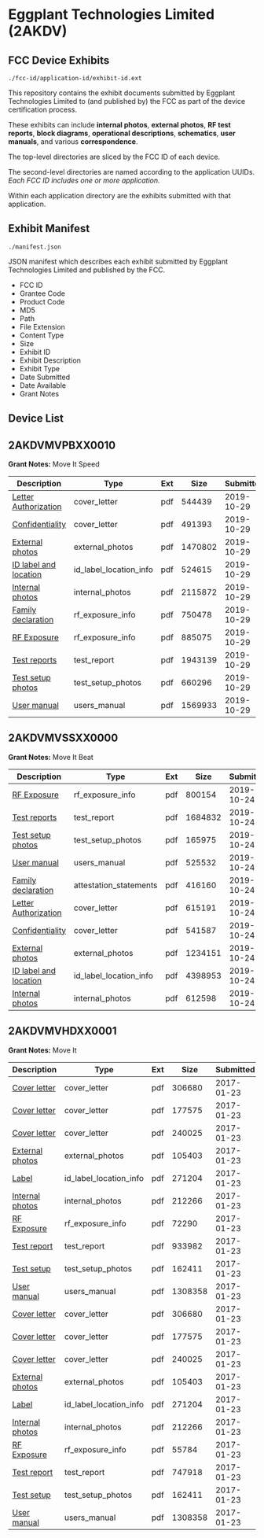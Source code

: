 # Eggplant Technologies Limited (2AKDV)
## FCC Device Exhibits

```
./fcc-id/application-id/exhibit-id.ext
```

This repository contains the exhibit documents submitted by Eggplant Technologies Limited to (and published by) the FCC as part of the device certification process.

These exhibits can include **internal photos**, **external photos**, **RF test reports**, **block diagrams**, **operational descriptions**, **schematics**, **user manuals**, and various **correspondence**.

The top-level directories are sliced by the FCC ID of each device.

The second-level directories are named according to the application UUIDs. *Each FCC ID includes one or more application.*

Within each application directory are the exhibits submitted with that application. 

## Exhibit Manifest

```
./manifest.json
```

JSON manifest which describes each exhibit submitted by Eggplant Technologies Limited and published by the FCC.

- FCC ID
- Grantee Code
- Product Code
- MD5
- Path
- File Extension
- Content Type
- Size
- Exhibit ID
- Exhibit Description
- Exhibit Type
- Date Submitted
- Date Available
- Grant Notes

## Device List
## 2AKDVMVPBXX0010
**Grant Notes:** Move It Speed

| Description | Type | Ext | Size | Submitted | Available |
| ----------- | ---- | --- | ---- | --------- | --------- |
| [Letter Authorization](2AKDVMVPBXX0010/b8be8aabf184101a096b13f1708cb8e3/4493795.pdf) | cover_letter | pdf | 544439 | 2019-10-29 | 2019-10-29 |
| [Confidentiality](2AKDVMVPBXX0010/b8be8aabf184101a096b13f1708cb8e3/4493796.pdf) | cover_letter | pdf | 491393 | 2019-10-29 | 2019-10-29 |
| [External photos](2AKDVMVPBXX0010/b8be8aabf184101a096b13f1708cb8e3/4493797.pdf) | external_photos | pdf | 1470802 | 2019-10-29 | 2019-10-29 |
| [ID label and location](2AKDVMVPBXX0010/b8be8aabf184101a096b13f1708cb8e3/4493799.pdf) | id_label_location_info | pdf | 524615 | 2019-10-29 | 2019-10-29 |
| [Internal photos](2AKDVMVPBXX0010/b8be8aabf184101a096b13f1708cb8e3/4493798.pdf) | internal_photos | pdf | 2115872 | 2019-10-29 | 2019-10-29 |
| [Family declaration](2AKDVMVPBXX0010/b8be8aabf184101a096b13f1708cb8e3/4493806.pdf) | rf_exposure_info | pdf | 750478 | 2019-10-29 | 2019-10-29 |
| [RF Exposure](2AKDVMVPBXX0010/b8be8aabf184101a096b13f1708cb8e3/4493807.pdf) | rf_exposure_info | pdf | 885075 | 2019-10-29 | 2019-10-29 |
| [Test reports](2AKDVMVPBXX0010/b8be8aabf184101a096b13f1708cb8e3/4493803.pdf) | test_report | pdf | 1943139 | 2019-10-29 | 2019-10-29 |
| [Test setup photos](2AKDVMVPBXX0010/b8be8aabf184101a096b13f1708cb8e3/4493804.pdf) | test_setup_photos | pdf | 660296 | 2019-10-29 | 2019-10-29 |
| [User manual](2AKDVMVPBXX0010/b8be8aabf184101a096b13f1708cb8e3/4493805.pdf) | users_manual | pdf | 1569933 | 2019-10-29 | 2019-10-29 |
## 2AKDVMVSSXX0000
**Grant Notes:** Move It Beat

| Description | Type | Ext | Size | Submitted | Available |
| ----------- | ---- | --- | ---- | --------- | --------- |
| [RF Exposure](2AKDVMVSSXX0000/5082db0ad5ac781bd3cf32b5a87690f4/4489450.pdf) | rf_exposure_info | pdf | 800154 | 2019-10-24 | 2019-10-24 |
| [Test reports](2AKDVMVSSXX0000/5082db0ad5ac781bd3cf32b5a87690f4/4489446.pdf) | test_report | pdf | 1684832 | 2019-10-24 | 2019-10-24 |
| [Test setup photos](2AKDVMVSSXX0000/5082db0ad5ac781bd3cf32b5a87690f4/4489447.pdf) | test_setup_photos | pdf | 165975 | 2019-10-24 | 2019-10-24 |
| [User manual](2AKDVMVSSXX0000/5082db0ad5ac781bd3cf32b5a87690f4/4489448.pdf) | users_manual | pdf | 525532 | 2019-10-24 | 2019-10-24 |
| [Family declaration](2AKDVMVSSXX0000/5082db0ad5ac781bd3cf32b5a87690f4/4489449.pdf) | attestation_statements | pdf | 416160 | 2019-10-24 | 2019-10-24 |
| [Letter Authorization](2AKDVMVSSXX0000/5082db0ad5ac781bd3cf32b5a87690f4/4489438.pdf) | cover_letter | pdf | 615191 | 2019-10-24 | 2019-10-24 |
| [Confidentiality](2AKDVMVSSXX0000/5082db0ad5ac781bd3cf32b5a87690f4/4489439.pdf) | cover_letter | pdf | 541587 | 2019-10-24 | 2019-10-24 |
| [External photos](2AKDVMVSSXX0000/5082db0ad5ac781bd3cf32b5a87690f4/4489440.pdf) | external_photos | pdf | 1234151 | 2019-10-24 | 2019-10-24 |
| [ID label and location](2AKDVMVSSXX0000/5082db0ad5ac781bd3cf32b5a87690f4/4489442.pdf) | id_label_location_info | pdf | 4398953 | 2019-10-24 | 2019-10-24 |
| [Internal photos](2AKDVMVSSXX0000/5082db0ad5ac781bd3cf32b5a87690f4/4489441.pdf) | internal_photos | pdf | 612598 | 2019-10-24 | 2019-10-24 |
## 2AKDVMVHDXX0001
**Grant Notes:** Move It

| Description | Type | Ext | Size | Submitted | Available |
| ----------- | ---- | --- | ---- | --------- | --------- |
| [Cover letter](2AKDVMVHDXX0001/1621dac8b16f72704745161f1a4642d6/3268085.pdf) | cover_letter | pdf | 306680 | 2017-01-23 | 2017-01-23 |
| [Cover letter](2AKDVMVHDXX0001/1621dac8b16f72704745161f1a4642d6/3268086.pdf) | cover_letter | pdf | 177575 | 2017-01-23 | 2017-01-23 |
| [Cover letter](2AKDVMVHDXX0001/1621dac8b16f72704745161f1a4642d6/3268087.pdf) | cover_letter | pdf | 240025 | 2017-01-23 | 2017-01-23 |
| [External photos](2AKDVMVHDXX0001/1621dac8b16f72704745161f1a4642d6/3268088.pdf) | external_photos | pdf | 105403 | 2017-01-23 | 2017-01-23 |
| [Label](2AKDVMVHDXX0001/1621dac8b16f72704745161f1a4642d6/3268089.pdf) | id_label_location_info | pdf | 271204 | 2017-01-23 | 2017-01-23 |
| [Internal photos](2AKDVMVHDXX0001/1621dac8b16f72704745161f1a4642d6/3268090.pdf) | internal_photos | pdf | 212266 | 2017-01-23 | 2017-01-23 |
| [RF Exposure](2AKDVMVHDXX0001/1621dac8b16f72704745161f1a4642d6/3268092.pdf) | rf_exposure_info | pdf | 72290 | 2017-01-23 | 2017-01-23 |
| [Test report](2AKDVMVHDXX0001/1621dac8b16f72704745161f1a4642d6/3268094.pdf) | test_report | pdf | 933982 | 2017-01-23 | 2017-01-23 |
| [Test setup](2AKDVMVHDXX0001/1621dac8b16f72704745161f1a4642d6/3268095.pdf) | test_setup_photos | pdf | 162411 | 2017-01-23 | 2017-01-23 |
| [User manual](2AKDVMVHDXX0001/1621dac8b16f72704745161f1a4642d6/3268096.pdf) | users_manual | pdf | 1308358 | 2017-01-23 | 2017-01-23 |
| [Cover letter](2AKDVMVHDXX0001/d359aa3c6eb828c4024f14b02e98a1a8/3268085.pdf) | cover_letter | pdf | 306680 | 2017-01-23 | 2017-01-23 |
| [Cover letter](2AKDVMVHDXX0001/d359aa3c6eb828c4024f14b02e98a1a8/3268086.pdf) | cover_letter | pdf | 177575 | 2017-01-23 | 2017-01-23 |
| [Cover letter](2AKDVMVHDXX0001/d359aa3c6eb828c4024f14b02e98a1a8/3268087.pdf) | cover_letter | pdf | 240025 | 2017-01-23 | 2017-01-23 |
| [External photos](2AKDVMVHDXX0001/d359aa3c6eb828c4024f14b02e98a1a8/3268088.pdf) | external_photos | pdf | 105403 | 2017-01-23 | 2017-01-23 |
| [Label](2AKDVMVHDXX0001/d359aa3c6eb828c4024f14b02e98a1a8/3268089.pdf) | id_label_location_info | pdf | 271204 | 2017-01-23 | 2017-01-23 |
| [Internal photos](2AKDVMVHDXX0001/d359aa3c6eb828c4024f14b02e98a1a8/3268090.pdf) | internal_photos | pdf | 212266 | 2017-01-23 | 2017-01-23 |
| [RF Exposure](2AKDVMVHDXX0001/d359aa3c6eb828c4024f14b02e98a1a8/3268117.pdf) | rf_exposure_info | pdf | 55784 | 2017-01-23 | 2017-01-23 |
| [Test report](2AKDVMVHDXX0001/d359aa3c6eb828c4024f14b02e98a1a8/3268119.pdf) | test_report | pdf | 747918 | 2017-01-23 | 2017-01-23 |
| [Test setup](2AKDVMVHDXX0001/d359aa3c6eb828c4024f14b02e98a1a8/3268095.pdf) | test_setup_photos | pdf | 162411 | 2017-01-23 | 2017-01-23 |
| [User manual](2AKDVMVHDXX0001/d359aa3c6eb828c4024f14b02e98a1a8/3268096.pdf) | users_manual | pdf | 1308358 | 2017-01-23 | 2017-01-23 |
